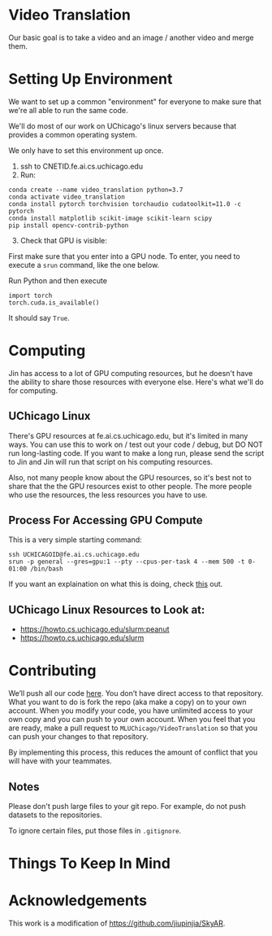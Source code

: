 # Video Translation

Our basic goal is to take a video and an image / another video and merge them.




# Setting Up Environment

We want to set up a common "environment" for everyone to make sure that we're all able to run the same code.

We'll do most of our work on UChicago's linux servers because that provides a common operating system. 

We only have to set this environment up once.

1. ssh to CNETID.fe.ai.cs.uchicago.edu
2. Run:

```
conda create --name video_translation python=3.7
conda activate video_translation
conda install pytorch torchvision torchaudio cudatoolkit=11.0 -c pytorch
conda install matplotlib scikit-image scikit-learn scipy
pip install opencv-contrib-python
```
3. Check that GPU is visible:

First make sure that you enter into a GPU node. To enter, you need to execute a `srun` command, like the one below.

Run Python and then execute 
```
import torch
torch.cuda.is_available()
```

It should say `True`.



# Computing

Jin has access to a lot of GPU computing resources, but he doesn't have the ability to share those resources with everyone else. Here's what we'll do for computing.

## UChicago Linux

There's GPU resources at fe.ai.cs.uchicago.edu, but it's limited in many ways. You can use this to work on / test out your code / debug, but DO NOT run long-lasting code. If you want to make a long run, please send the script to Jin and Jin will run that script on his computing resources.

Also, not many people know about the GPU resources, so it's best not to share that the the GPU resources exist to other people. The more people who use the resources, the less resources you have to use.


## Process For Accessing GPU Compute

This is a very simple starting command:

```
ssh UCHICAGOID@fe.ai.cs.uchicago.edu
srun -p general --gres=gpu:1 --pty --cpus-per-task 4 --mem 500 -t 0-01:00 /bin/bash
```

If you want an explaination on what this is doing, check [this](https://howto.cs.uchicago.edu/slurm#interactive_jobs) out. 

## UChicago Linux Resources to Look at:

* https://howto.cs.uchicago.edu/slurm:peanut
* https://howto.cs.uchicago.edu/slurm



# Contributing 

We’ll push all our code [here](https://github.com/MLUChicago/VideoTranslation). You don’t have direct access to that repository. What you want to do is fork the repo (aka make a copy) on to your own account. When you modify your code, you have unlimited access to your own copy and you can push to your own account. When you feel that you are ready, make a pull request to `MLUChicago/VideoTranslation` so that you can push your changes to that repository.

By implementing this process, this reduces the amount of conflict that you will have with your teammates.

## Notes
Please don't push large files to your git repo. For example, do not push datasets to the repositories.

To ignore certain files, put those files in `.gitignore`.



# Things To Keep In Mind




# Acknowledgements

This work is a modification of https://github.com/jiupinjia/SkyAR.